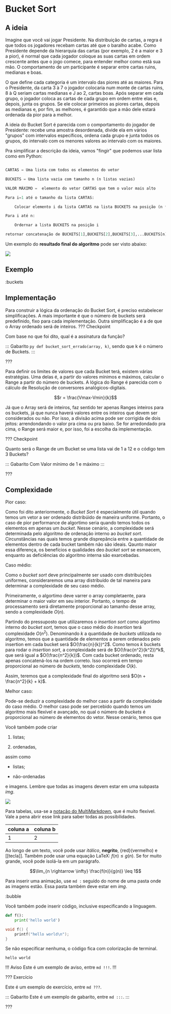 Bucket Sort
======

A ideia
---------

Imagine que você vai jogar Presidente. Na distribuição de cartas, a regra é que todos os jogadores recebam cartas até que o baralho acabe. Como Presidente depende da hierarquia das cartas (por exemplo, 2 é a maior e 3 a pior), é normal que cada jogador coloque as suas cartas em ordem crescente antes que o jogo comece, para entender melhor como está sua mão. O comportamento de um participante é separar entre cartas ruins, medianas e boas. 

O que define cada categoria é um intervalo das piores até as maiores. Para o Presidente, da carta 3 à 7 o jogador colocaria num monte de cartas ruins, 8 à Q seriam cartas medianas e J ao 2, cartas boas. Após separar em cada grupo, o jogador coloca as cartas de cada grupo em ordem entre elas e, depois, junta os grupos. Se ele colocar primeiros as piores cartas, depois as medianas e, por fim, as melhores, é garantido que a mão dele estará ordenada da pior para a melhor.

A ideia do Bucket Sort é parecida com o comportamento do jogador de Presidente: recebe uma amostra desordenada, divide ela em vários "grupos" com intervalos específicos, ordena cada grupo e junta todos os grupos, do intervalo com os menores valores ao intervalo com os maiores.


Pra simplificar a descrição da ideia, vamos "fingir" que podemos usar lista como em Python:

``` py 

CARTAS = Uma lista com todos os elementos do vetor

BUCKETS = Uma lista vazia com tamanho n (n listas vazias)

VALOR MÁXIMO =  elemento do vetor CARTAS que tem o valor mais alto

Para i=1 até o tamanho da lista CARTAS:

    Colocar elemento i da lista CARTAS na lista BUCKETS na posição (n * lista CARTAS no elemento i / VALOR MÁXIMO) 

Para i até n:

    Ordernar a lista BUCKETS na posição i

retornar concatenação de BUCKETS[1],BUCKETS[2],BUCKETS[3],...BUCKETS[n]

```

Um exemplo do **resultado final do algoritmo** pode ser visto abaixo:

![](bucketresult.png)

Exemplo
---------
:buckets

Implementação
-------------
Para construir a lógica da ordenação do Bucket Sort, é preciso estabelecer simplificações. A mais importante é que o número de buckets será predefinido, fixo para cada implementação. Outra simplificação é a de que o Array ordenado será de inteiros.
??? Checkpoint

Com base no que foi dito, qual é a assinatura da função?

::: Gabarito
`py def bucket_sort_errado(array, k)`, sendo que k é o número de Buckets.
:::

???

Para definir os limites de valores que cada Bucket terá, existem várias estratégias. Uma delas é, a partir do valores mínimos e máximos, calcular o Range a partir do número de buckets. A lógica do Range é parecida com o cálculo de Resolução de conversores analógicos-digitais.

$$r = \frac{Vmax-Vmin}{k}$$

Já que o Array será de inteiros, faz sentido ter apenas Ranges inteiros para os buckets, já que nunca haverá valores entre os inteiros que devem ser considerados ou não. Por isso, a divisão acima pode ser corrigida de dois jeitos: arrendondando o valor pra cima ou pra baixo. Se for arredondado pra cima, o Range será maior e, por isso, foi a escolha da implementação.

??? Checkpoint

Quanto será o Range de um Bucket se uma lista vai de 1 a 12 e o código tem 3 Buckets?

::: Gabarito
Com Valor mínimo de 1 e máximo 
:::

???

Complexidade
-------------
Pior caso:

Como foi dito anteriormente, o *Bucket Sort* é especialmente útil quando temos um vetor a ser ordenado distribúido de maneira uniforme.
Portanto, o caso de pior performance de algortimo seria quando temos todos os elementos em apenas um *bucket*. Nesse cenário, a complexidade será determinada pelo algoritmo de ordenação interno ao *bucket sort*. Circunstâncias nas quais temos grande disprepância entre a quantidade de elementos dentro de cada bucket também não são ideais. Qaunto maior essa diferença, os benefícios e qualidades deo *bucket sort* se esmaecem, enquanto as deficiências do algoritmo interna são exarcebadas.

Caso médio:

Como o *bucket sort* deve principalmente ser usado com distribuições uniformes, consideraremos uma array distribuído de tal maneira para determinar a complexidade de seu caso médio.  

Primeiramente, o algortimo deve varrer o array completaente, para determinar o maior valor em seu interior. Portanto, o tempo de processamento será diretamente proporcional ao tamanho desse array, sendo a complexidade $O(n)$.

Partindo do pressuposto que utilizaremos o *insertion sort* como algortimo interno do *bucket sort*, temos que o caso médio do *insertion* terá complexidade $O(n^2)$. Denominando *k* a quantidade de *buckets* utilizada no algoritmo, temos que a quantidade de elementos a serem ordenados pelo insertion em cada bucket será $O(\frac{n}{k})^2$. Como temos *k* buckets para rodar o *insertion sort*, a complexidade será de $O(\frac{n^2}{k^2})*k$, que será igual a $O(\frac{n^2}{k})$. Com cada bucket ordenado, resta apenas concatená-los na ordem correto. Isso ocorrerá em tempo proporcional ao número de *buckets*, tendo complexidade $O(k)$.

Assim, teremos que a complexidade final do algoritmo será $O(n + \frac{n^2}{k} + k)$. 

Melhor caso: 

Pode-se deduzir a complexidade do melhor caso a partir da complexidade do caso médio. O melhor caso pode ser percebido quando temos um algoritmo mais flexível e avançado, no qual o número de *buckets* é proporcional ao número de elementos do vetor. Nesse cenário, temos que 



Você também pode criar

1. listas;

2. ordenadas,

assim como

* listas;

* não-ordenadas

e imagens. Lembre que todas as imagens devem estar em uma subpasta *img*.

![](buckets.png)

Para tabelas, usa-se a [notação do
MultiMarkdown](https://fletcher.github.io/MultiMarkdown-6/syntax/tables.html),
que é muito flexível. Vale a pena abrir esse link para saber todas as
possibilidades.

| coluna a | coluna b |
|----------|----------|
| 1        | 2        |

Ao longo de um texto, você pode usar *itálico*, **negrito**, {red}(vermelho) e
[[tecla]]. Também pode usar uma equação LaTeX: $f(n) \leq g(n)$. Se for muito
grande, você pode isolá-la em um parágrafo.

$$\lim_{n \rightarrow \infty} \frac{f(n)}{g(n)} \leq 1$$

Para inserir uma animação, use `md :` seguido do nome de uma pasta onde as
imagens estão. Essa pasta também deve estar em *img*.

:bubble

Você também pode inserir código, inclusive especificando a linguagem.

``` py
def f():
    print('hello world')
```

``` c
void f() {
    printf("hello world\n");
}
```

Se não especificar nenhuma, o código fica com colorização de terminal.

```
hello world
```


!!! Aviso
Este é um exemplo de aviso, entre `md !!!`.
!!!


??? Exercício

Este é um exemplo de exercício, entre `md ???`.

::: Gabarito
Este é um exemplo de gabarito, entre `md :::`.
:::

???
